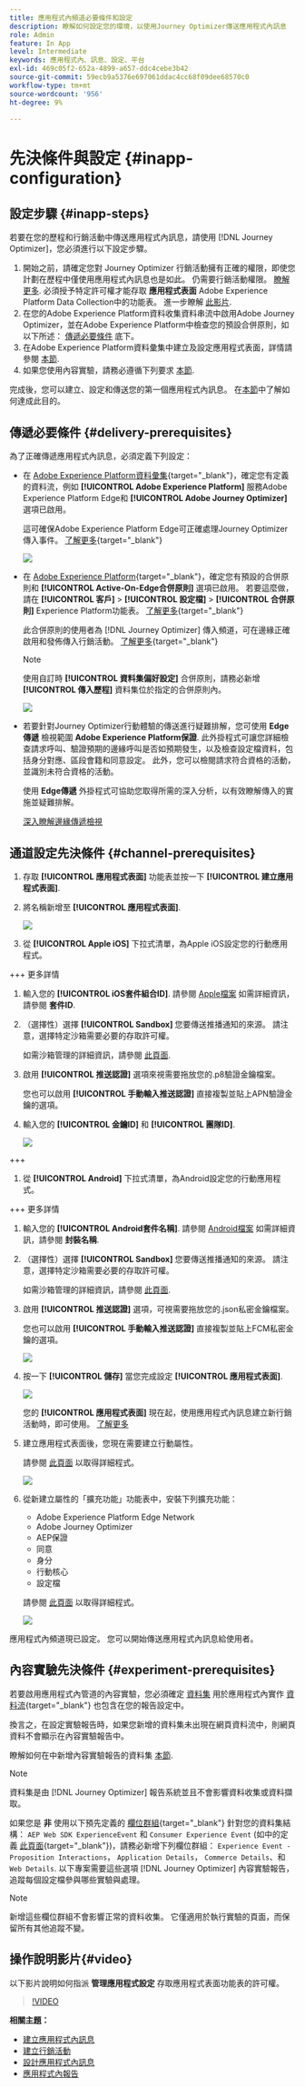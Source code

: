 ```yaml
---
title: 應用程式內頻道必要條件和設定
description: 瞭解如何設定您的環境，以使用Journey Optimizer傳送應用程式內訊息
role: Admin
feature: In App
level: Intermediate
keywords: 應用程式內、訊息、設定、平台
exl-id: 469c05f2-652a-4899-a657-ddc4cebe3b42
source-git-commit: 59ecb9a5376e697061ddac4cc68f09dee68570c0
workflow-type: tm+mt
source-wordcount: '956'
ht-degree: 9%

---
```


# 先決條件與設定 {#inapp-configuration}

## 設定步驟 {#inapp-steps}

若要在您的歷程和行銷活動中傳送應用程式內訊息，請使用 [!DNL Journey Optimizer]，您必須進行以下設定步驟。

1. 開始之前，請確定您對 Journey Optimizer 行銷活動擁有正確的權限，即使您計劃在歷程中僅使用應用程式內訊息也是如此。 仍需要行銷活動權限。 [瞭解更多](../campaigns/get-started-with-campaigns.md#campaign-prerequisites).
必須授予特定許可權才能存取 **應用程式表面** Adobe Experience Platform Data Collection中的功能表。 進一步瞭解 [此影片](#video).
1. 在您的Adobe Experience Platform資料收集資料串流中啟用Adobe Journey Optimizer，並在Adobe Experience Platform中檢查您的預設合併原則，如以下所述： [傳遞必要條件](#delivery-prerequisites) 底下。
1. 在Adobe Experience Platform資料彙集中建立及設定應用程式表面，詳情請參閱 [本節](#channel-prerequisites).
1. 如果您使用內容實驗，請務必遵循下列要求 [本節](#experiment-prerequisite).

完成後，您可以建立、設定和傳送您的第一個應用程式內訊息。 在[本節](create-in-app.md)中了解如何達成此目的。

## 傳遞必要條件 {#delivery-prerequisites}

為了正確傳遞應用程式內訊息，必須定義下列設定：

* 在 [Adobe Experience Platform資料彙集](https://experienceleague.adobe.com/docs/experience-platform/edge/datastreams/overview.html?lang=zh-Hant){target="_blank"}，確定您有定義的資料流，例如 **[!UICONTROL Adobe Experience Platform]** 服務Adobe Experience Platform Edge和 **[!UICONTROL Adobe Journey Optimizer]** 選項已啟用。

  這可確保Adobe Experience Platform Edge可正確處理Journey Optimizer傳入事件。 [了解更多](https://experienceleague.adobe.com/docs/experience-platform/edge/datastreams/configure.html){target="_blank"}

  ![](assets/inapp_config_6.png)

* 在 [Adobe Experience Platform](https://experienceleague.adobe.com/docs/experience-platform/profile/home.html?lang=zh-Hant){target="_blank"}，確定您有預設的合併原則和 **[!UICONTROL Active-On-Edge合併原則]** 選項已啟用。 若要這麼做，請在 **[!UICONTROL 客戶]** > **[!UICONTROL 設定檔]** > **[!UICONTROL 合併原則]** Experience Platform功能表。 [了解更多](https://experienceleague.adobe.com/docs/experience-platform/profile/merge-policies/ui-guide.html#configure){target="_blank"}

  此合併原則的使用者為 [!DNL Journey Optimizer] 傳入頻道，可在邊緣正確啟用和發佈傳入行銷活動。 [了解更多](https://experienceleague.adobe.com/docs/experience-platform/profile/merge-policies/ui-guide.html?lang=zh-Hant){target="_blank"}

  >[!NOTE]
  >
  >使用自訂時 **[!UICONTROL 資料集偏好設定]** 合併原則，請務必新增 **[!UICONTROL 傳入歷程]** 資料集位於指定的合併原則內。

  ![](assets/inapp_config_8.png)

* 若要針對Journey Optimizer行動體驗的傳送進行疑難排解，您可使用 **Edge傳遞** 檢視範圍 **Adobe Experience Platform保證**. 此外掛程式可讓您詳細檢查請求呼叫、驗證預期的邊緣呼叫是否如預期發生，以及檢查設定檔資料，包括身分對應、區段會籍和同意設定。 此外，您可以檢閱請求符合資格的活動，並識別未符合資格的活動。

  使用 **Edge傳遞** 外掛程式可協助您取得所需的深入分析，以有效瞭解傳入的實施並疑難排解。

  [深入瞭解邊緣傳遞檢視](https://experienceleague.adobe.com/en/docs/experience-platform/assurance/view/edge-delivery)

## 通道設定先決條件 {#channel-prerequisites}

1. 存取 **[!UICONTROL 應用程式表面]** 功能表並按一下 **[!UICONTROL 建立應用程式表面]**.

1. 將名稱新增至 **[!UICONTROL 應用程式表面]**.

   ![](assets/inapp_config_2b.png)

1. 從 **[!UICONTROL Apple iOS]** 下拉式清單，為Apple iOS設定您的行動應用程式。

+++ 更多詳情

   1. 輸入您的 **[!UICONTROL iOS套件組合ID]**. 請參閱 [Apple檔案](https://developer.apple.com/documentation/appstoreconnectapi/bundle_ids) 如需詳細資訊，請參閱 **套件ID**.

   1. （選擇性）選擇 **[!UICONTROL Sandbox]** 您要傳送推播通知的來源。 請注意，選擇特定沙箱需要必要的存取許可權。

      如需沙箱管理的詳細資訊，請參閱 [此頁面](../administration/sandboxes.md#assign-sandboxes).

   1. 啟用 **[!UICONTROL 推送認證]** 選項來視需要拖放您的.p8驗證金鑰檔案。

      您也可以啟用 **[!UICONTROL 手動輸入推送認證]** 直接複製並貼上APN驗證金鑰的選項。

   1. 輸入您的 **[!UICONTROL 金鑰ID]** 和 **[!UICONTROL 團隊ID]**.

      ![](assets/inapp_config_2.png)

+++

1. 從 **[!UICONTROL Android]** 下拉式清單，為Android設定您的行動應用程式。

+++ 更多詳情

   1. 輸入您的 **[!UICONTROL Android套件名稱]**. 請參閱 [Android檔案](https://support.google.com/admob/answer/9972781?hl=en#:~:text=The%20package%20name%20of%20an,supported%20third%2Dparty%20Android%20stores) 如需詳細資訊，請參閱 **封裝名稱**.

   1. （選擇性）選擇 **[!UICONTROL Sandbox]** 您要傳送推播通知的來源。 請注意，選擇特定沙箱需要必要的存取許可權。

      如需沙箱管理的詳細資訊，請參閱 [此頁面](../administration/sandboxes.md#assign-sandboxes).

   1. 啟用 **[!UICONTROL 推送認證]** 選項，可視需要拖放您的.json私密金鑰檔案。

      您也可以啟用 **[!UICONTROL 手動輸入推送認證]** 直接複製並貼上FCM私密金鑰的選項。

      ![](assets/inapp_config_7.png)

1. 按一下 **[!UICONTROL 儲存]** 當您完成設定 **[!UICONTROL 應用程式表面]**.

   ![](assets/inapp_config_3.png)

   您的 **[!UICONTROL 應用程式表面]** 現在起，使用應用程式內訊息建立新行銷活動時，即可使用。 [了解更多](create-in-app.md)

1. 建立應用程式表面後，您現在需要建立行動屬性。

   請參閱 [此頁面](https://experienceleague.adobe.com/docs/experience-platform/tags/admin/companies-and-properties.html#for-mobile) 以取得詳細程式。

   ![](assets/inapp_config_4.png)

1. 從新建立屬性的「擴充功能」功能表中，安裝下列擴充功能：

   * Adobe Experience Platform Edge Network
   * Adobe Journey Optimizer
   * AEP保證
   * 同意
   * 身分
   * 行動核心
   * 設定檔

   請參閱 [此頁面](https://experienceleague.adobe.com/docs/experience-platform/tags/ui/extensions/overview.html#add-a-new-extension) 以取得詳細程式。

   ![](assets/inapp_config_5.png)

應用程式內頻道現已設定。 您可以開始傳送應用程式內訊息給使用者。

## 內容實驗先決條件 {#experiment-prerequisites}

若要啟用應用程式內管道的內容實驗，您必須確定 [資料集](../data/get-started-datasets.md) 用於應用程式內實作 [資料流](https://experienceleague.adobe.com/docs/experience-platform/datastreams/overview.html){target="_blank"} 也包含在您的報告設定中。

換言之，在設定實驗報告時，如果您新增的資料集未出現在網頁資料流中，則網頁資料不會顯示在內容實驗報告中。

瞭解如何在中新增內容實驗報告的資料集 [本節](../content-management/reporting-configuration.md#add-datasets).

>[!NOTE]
>
>資料集是由 [!DNL Journey Optimizer] 報告系統並且不會影響資料收集或資料擷取。

如果您是 **非** 使用以下預先定義的 [欄位群組](https://experienceleague.adobe.com/docs/experience-platform/xdm/tutorials/create-schema-ui.html?lang=zh-Hant#field-group){target="_blank"} 針對您的資料集結構： `AEP Web SDK ExperienceEvent` 和 `Consumer Experience Event` (如中的定義 [此頁面](https://experienceleague.adobe.com/docs/platform-learn/implement-web-sdk/initial-configuration/configure-schemas.html#add-field-groups){target="_blank"})，請務必新增下列欄位群組： `Experience Event - Proposition Interactions`， `Application Details`， `Commerce Details`、和 `Web Details`. 以下專案需要這些選項 [!DNL Journey Optimizer] 內容實驗報告，追蹤每個設定檔參與哪些實驗與處理。

>[!NOTE]
>
>新增這些欄位群組不會影響正常的資料收集。 它僅適用於執行實驗的頁面，而保留所有其他追蹤不變。

## 操作說明影片{#video}

以下影片說明如何指派 **管理應用程式設定** 存取應用程式表面功能表的許可權。

>[!VIDEO](https://video.tv.adobe.com/v/3421607)


**相關主題：**

* [建立應用程式內訊息](create-in-app.md)
* [建立行銷活動](../campaigns/create-campaign.md)
* [設計應用程式內訊息](design-in-app.md)
* [應用程式內報告](../reports/campaign-global-report.md#inapp-report)

